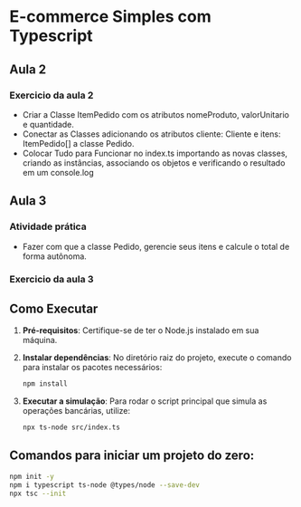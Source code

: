 # E-commerce Simples com Typescript 

## Aula 2
### Exercicio da aula 2
- Criar a Classe ItemPedido com os atributos nomeProduto, valorUnitario e quantidade.
- Conectar as Classes adicionando os atributos cliente: Cliente e itens: ItemPedido[] a classe
Pedido.
- Colocar Tudo para Funcionar no index.ts importando as novas classes, criando as instâncias,
associando os objetos e verificando o resultado em um console.log
## Aula 3
### Atividade prática
- Fazer com que a classe Pedido, gerencie seus itens e calcule o total de forma autônoma.
### Exercicio da aula 3

## Como Executar

1.  **Pré-requisitos**: Certifique-se de ter o Node.js instalado em sua máquina.

2.  **Instalar dependências**: No diretório raiz do projeto, execute o comando para instalar os pacotes necessários:
    ```bash
    npm install
    ```

3.  **Executar a simulação**: Para rodar o script principal que simula as operações bancárias, utilize:
    ```bash
    npx ts-node src/index.ts
    ```

## Comandos para iniciar um projeto do zero:
 ```bash
npm init -y
npm i typescript ts-node @types/node --save-dev
npx tsc --init
  ```

